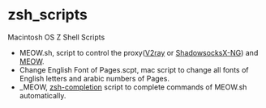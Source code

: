 # zsh_scripts
Macintosh OS Z Shell Scripts

- MEOW.sh, script to control the proxy([V2ray](https://www.v2ray.com/) or [ShadowsocksX-NG](https://github.com/shadowsocks/ShadowsocksX-NG)) and [MEOW](https://github.com/netheril96/MEOW).
- Change English Font of Pages.scpt, mac script to change all fonts of English letters and arabic numbers of Pages.
- _MEOW, [zsh-completion](https://github.com/zsh-users/zsh-completions) script to complete commands of MEOW.sh automatically.
